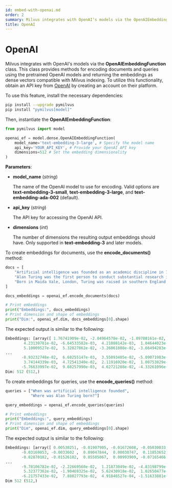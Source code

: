 ```yaml
---
id: embed-with-openai.md
order: 2
summary: Milvus integrates with OpenAI's models via the OpenAIEmbeddingFunction class.
title: OpenAI
---
```


# OpenAI

Milvus integrates with OpenAI's models via the __OpenAIEmbeddingFunction__ class. This class provides methods for encoding documents and queries using the pretrained OpenAI models and returning the embeddings as dense vectors compatible with Milvus indexing. To utilize this functionality, obtain an API key from [OpenAI](https://openai.com/api/) by creating an account on their platform.

To use this feature, install the necessary dependencies:

```bash
pip install --upgrade pymilvus
pip install "pymilvus[model]"
```

Then, instantiate the __OpenAIEmbeddingFunction__:

```python
from pymilvus import model

openai_ef = model.dense.OpenAIEmbeddingFunction(
    model_name='text-embedding-3-large', # Specify the model name
    api_key='YOUR_API_KEY', # Provide your OpenAI API key
    dimensions=512 # Set the embedding dimensionality
)
```

__Parameters__:

- __model_name__ (_string_)

    The name of the OpenAI model to use for encoding. Valid options are __text-embedding-3-small__, __text-embedding-3-large__, and __text-embedding-ada-002__ (default).

- __api_key__ (_string_)

    The API key for accessing the OpenAI API.

- __dimensions__ (_int_)

    The number of dimensions the resulting output embeddings should have. Only supported in __text-embedding-3__ and later models.

To create embeddings for documents, use the __encode_documents()__ method:

```python
docs = [
    "Artificial intelligence was founded as an academic discipline in 1956.",
    "Alan Turing was the first person to conduct substantial research in AI.",
    "Born in Maida Vale, London, Turing was raised in southern England.",
]

docs_embeddings = openai_ef.encode_documents(docs)

# Print embeddings
print("Embeddings:", docs_embeddings)
# Print dimension and shape of embeddings
print("Dim:", openai_ef.dim, docs_embeddings[0].shape)
```

The expected output is similar to the following:

```python
Embeddings: [array([ 1.76741909e-02, -2.04964578e-02, -1.09788161e-02, -5.27223349e-02,
        4.23139781e-02, -6.64533582e-03,  4.21088142e-03,  1.04644023e-01,
        5.10009527e-02,  5.32827862e-02, -3.26061808e-02, -3.66494283e-02,
...
       -8.93232748e-02,  6.68255147e-03,  3.55093405e-02, -5.09071983e-02,
        3.74144339e-03,  4.72541340e-02,  2.11916920e-02,  1.00753829e-02,
       -5.76633997e-02,  9.68257990e-03,  4.62721288e-02, -4.33261096e-02])]
Dim: 512 (512,)
```

To create embeddings for queries, use the __encode_queries()__ method:

```python
queries = ["When was artificial intelligence founded", 
           "Where was Alan Turing born?"]

query_embeddings = openai_ef.encode_queries(queries)

# Print embeddings
print("Embeddings:", query_embeddings)
# Print dimension and shape of embeddings
print("Dim", openai_ef.dim, query_embeddings[0].shape)
```

The expected output is similar to the following:

```python
Embeddings: [array([ 0.00530251, -0.01907905, -0.01672608, -0.05030033,  0.01635982,
       -0.03169853, -0.0033602 ,  0.09047844,  0.00030747,  0.11853652,
       -0.02870182, -0.01526102,  0.05505067,  0.00993909, -0.07165466,
...
       -9.78106782e-02, -2.22669560e-02,  1.21873049e-02, -4.83198799e-02,
        5.32377362e-02, -1.90469325e-02,  5.62430918e-02,  1.02650477e-02,
       -6.21757433e-02,  7.88027793e-02,  4.91846527e-04, -1.51633881e-02])]
Dim 512 (512,)
```
